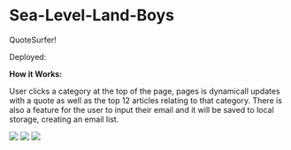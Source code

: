 # Sea-Level-Land-Boys
QuoteSurfer!

Deployed: 

<strong>How it Works:</strong>

User clicks a category at the top of the page, pages is dynamicall updates with a quote as well as the top 12 articles relating to that category. There is also a feature for the user to input their email and it will be saved to local storage, creating an email list.

<img src="https://user-images.githubusercontent.com/52295078/72209578-414f0a00-346d-11ea-96ef-0fdeae635028.png">
<img src="https://user-images.githubusercontent.com/52295078/72209579-414f0a00-346d-11ea-9e25-b1ba78561d47.png">
<img src="https://user-images.githubusercontent.com/52295078/72209580-414f0a00-346d-11ea-9808-3aad3ec537ab.png">
